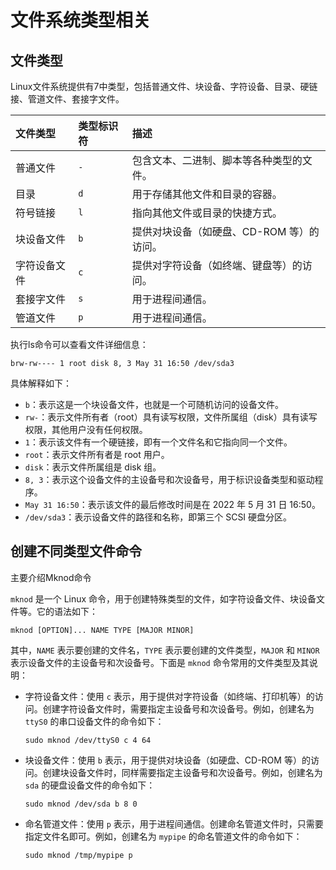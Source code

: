 # 文件系统类型相关

## 文件类型



Linux文件系统提供有7中类型，包括普通文件、块设备、字符设备、目录、硬链接、管道文件、套接字文件。

| 文件类型     | 类型标识符 | 描述                                      |
| :----------- | :--------- | :---------------------------------------- |
| 普通文件     | `-`        | 包含文本、二进制、脚本等各种类型的文件。  |
| 目录         | `d`        | 用于存储其他文件和目录的容器。            |
| 符号链接     | `l`        | 指向其他文件或目录的快捷方式。            |
| 块设备文件   | `b`        | 提供对块设备（如硬盘、CD-ROM 等）的访问。 |
| 字符设备文件 | `c`        | 提供对字符设备（如终端、键盘等）的访问。  |
| 套接字文件   | `s`        | 用于进程间通信。                          |
| 管道文件     | `p`        | 用于进程间通信。                          |

执行ls命令可以查看文件详细信息：

```
brw-rw---- 1 root disk 8, 3 May 31 16:50 /dev/sda3
```

具体解释如下：

- `b`：表示这是一个块设备文件，也就是一个可随机访问的设备文件。
- `rw-`：表示文件所有者（root）具有读写权限，文件所属组（disk）具有读写权限，其他用户没有任何权限。
- `1`：表示该文件有一个硬链接，即有一个文件名和它指向同一个文件。
- `root`：表示文件所有者是 root 用户。
- `disk`：表示文件所属组是 disk 组。
- `8, 3`：表示这个设备文件的主设备号和次设备号，用于标识设备类型和驱动程序。
- `May 31 16:50`：表示该文件的最后修改时间是在 2022 年 5 月 31 日 16:50。
- `/dev/sda3`：表示设备文件的路径和名称，即第三个 SCSI 硬盘分区。

## 创建不同类型文件命令

主要介绍Mknod命令

`mknod` 是一个 Linux 命令，用于创建特殊类型的文件，如字符设备文件、块设备文件等。它的语法如下：

```
mknod [OPTION]... NAME TYPE [MAJOR MINOR]
```

其中，`NAME` 表示要创建的文件名，`TYPE` 表示要创建的文件类型，`MAJOR` 和 `MINOR` 表示设备文件的主设备号和次设备号。下面是 `mknod` 命令常用的文件类型及其说明：

- 字符设备文件：使用 `c` 表示，用于提供对字符设备（如终端、打印机等）的访问。创建字符设备文件时，需要指定主设备号和次设备号。例如，创建名为 `ttyS0` 的串口设备文件的命令如下：

  ```
  sudo mknod /dev/ttyS0 c 4 64
  ```

- 块设备文件：使用 `b` 表示，用于提供对块设备（如硬盘、CD-ROM 等）的访问。创建块设备文件时，同样需要指定主设备号和次设备号。例如，创建名为 `sda` 的硬盘设备文件的命令如下：

  ```
  sudo mknod /dev/sda b 8 0
  ```

- 命名管道文件：使用 `p` 表示，用于进程间通信。创建命名管道文件时，只需要指定文件名即可。例如，创建名为 `mypipe` 的命名管道文件的命令如下：

  ```
  sudo mknod /tmp/mypipe p
  ```

